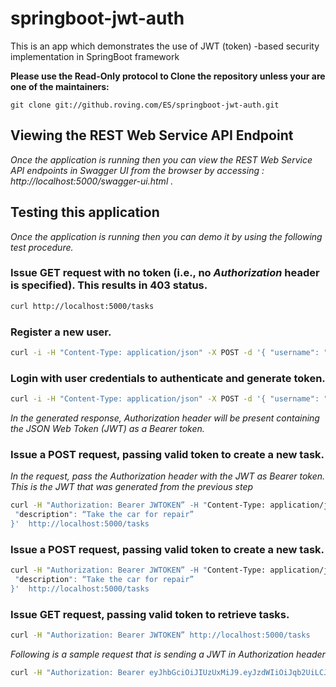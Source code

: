 # springboot-jwt-auth
This is an app which demonstrates the use of JWT (token) -based security implementation in SpringBoot framework

**Please use the Read-Only protocol to Clone the repository unless your are one of the maintainers:**
```
git clone git://github.roving.com/ES/springboot-jwt-auth.git
```



## Viewing the REST Web Service API Endpoint

*Once the application is running then you can view the REST Web Service API endpoints in Swagger UI from the browser by accessing : http://localhost:5000/swagger-ui.html .*



## Testing this application

*Once the application is running then you can demo it by using the following test procedure.*


### Issue GET request with no token (i.e., no *Authorization* header is specified). This results in 403 status.

```bash
curl http://localhost:5000/tasks
```


### Register a new user.

```bash
curl -i -H "Content-Type: application/json" -X POST -d '{ "username": "smysore", "password": "smysore123" }' http://localhost:5000/users/sign-up
```


### Login with user credentials to authenticate and generate token.

```bash
curl -i -H "Content-Type: application/json" -X POST -d '{ "username": "smysore", "password": "smysore123" }' http://localhost:5000/login
```
*In the generated response, Authorization header will be present containing the JSON Web Token (JWT) as a Bearer token.*


### Issue a POST request, passing valid token to create a new task.
*In the request, pass the Authorization header with the JWT as Bearer token. This is the JWT that was generated from the previous step*
```bash
curl -H "Authorization: Bearer JWTOKEN” -H "Content-Type: application/json" -X POST -d '{
 "description": “Take the car for repair”
}'  http://localhost:5000/tasks
```


### Issue a POST request, passing valid token to create a new task.

```bash
curl -H "Authorization: Bearer JWTOKEN” -H "Content-Type: application/json" -X POST -d '{
 "description": “Take the car for repair”
}'  http://localhost:5000/tasks
```


### Issue GET request, passing valid token to retrieve tasks.

```bash
curl -H "Authorization: Bearer JWTOKEN” http://localhost:5000/tasks
```

*Following is a sample request that is sending a JWT in Authorization header*
```bash
curl -H "Authorization: Bearer eyJhbGciOiJIUzUxMiJ9.eyJzdWIiOiJqb2UiLCJleHAiOjE1MzY2MDMwOTN9.eTsovcPk2nmEO186nM4TrIuPz6DyyTVEXUeVwOi2CqyUpw_1dhM6ZOps38shA6arHBp4nJ4u4tpqfPBHXAkJpw” http://localhost:5000/tasks
```
